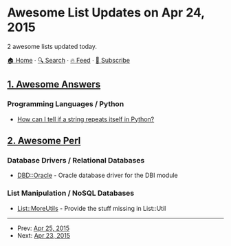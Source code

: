 # Awesome List Updates on Apr 24, 2015

2 awesome lists updated today.

[🏠 Home](/README.md) · [🔍 Search](https://test.trackawesomelist.com/search/) · [🔥 Feed](https://test.trackawesomelist.com/feed.xml) · [📮 Subscribe](https://trackawesomelist.us17.list-manage.com/subscribe?u=d2f0117aa829c83a63ec63c2f&id=36a103854c)



## [1. Awesome Answers](/content/cyberglot/awesome-answers/README.md)

### Programming Languages / Python

*   [How can I tell if a string repeats itself in Python?](http://stackoverflow.com/a/29489919)

## [2. Awesome Perl](/content/hachiojipm/awesome-perl/README.md)

### Database Drivers / Relational Databases

*   [DBD::Oracle](https://metacpan.org/pod/DBD::Oracle) - Oracle database driver for the DBI module

### List Manipulation / NoSQL Databases

*   [List::MoreUtils](https://metacpan.org/pod/List::MoreUtils) - Provide the stuff missing in List::Util

---

- Prev: [Apr 25, 2015](/content/2015/04/25/README.md)
- Next: [Apr 23, 2015](/content/2015/04/23/README.md)